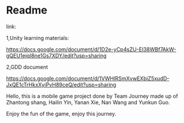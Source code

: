 # Readme

link:

1,Unity learning materials:

https://docs.google.com/document/d/1D2e-yCp4sZU-EI38WBf7AkW-gQEU1ejqI8ne1Gs7XDY/edit?usp=sharing

2,GDD document

https://docs.google.com/document/d/1VWHlRSmXvwEXbiZ5xudD-JxQE1cTrHkxXyiPvH89ceQ/edit?usp=sharing



Hello, this is a mobile game project done by Team Journey made up of Zhantong shang, Hailin Yin, Yanan Xie, Nan Wang and Yunkun Guo. 

Enjoy the fun of the game, enjoy this journey.

